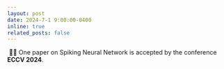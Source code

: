 ```yaml
---
layout: post
date: 2024-7-1 9:00:00-0400
inline: true
related_posts: false
---
```


 &nbsp;🎉🎉 One paper on Spiking Neural Network is accepted by the conference **ECCV 2024**.
